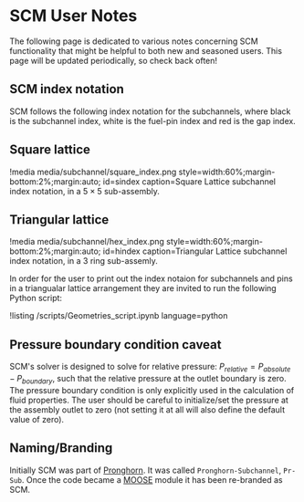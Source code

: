 # SCM User Notes

The following page is dedicated to various notes concerning SCM functionality
that might be helpful to both new and seasoned users. This page will be updated
periodically, so check back often!

## SCM index notation

SCM follows the following index notation for the subchannels, where black is the subchannel
index, white is the fuel-pin index and red is the gap index.

## Square lattice

!media media/subchannel/square_index.png
    style=width:60%;margin-bottom:2%;margin:auto;
    id=sindex
    caption=Square Lattice subchannel index notation, in a $5 \times 5$ sub-assembly.

## Triangular lattice

!media media/subchannel/hex_index.png
    style=width:60%;margin-bottom:2%;margin:auto;
    id=hindex
    caption=Triangular Lattice subchannel index notation, in a $3$ ring sub-assemly.

In order for the user to print out the index notaion for subchannels and pins in a triangualar lattice arrangement they are invited to run the following Python script:

!listing /scripts/Geometries_script.ipynb  language=python

## Pressure boundary condition caveat

SCM's solver is designed to solve for relative pressure: $P_{relative} = P_{absolute} - P_{boundary}$, such that the relative pressure at the outlet boundary is zero. The pressure boundary condition is only explicitly used in the calculation of fluid properties. The user should be careful to initialize/set the pressure at the assembly outlet to zero (not setting it at all will also define the default value of zero).

## Naming/Branding

Initially SCM was part of [Pronghorn](https://mooseframework.inl.gov/ncrc/applications/ncrc_root_pronghorn.html). It was called `Pronghorn-Subchannel`, `Pr-Sub`. Once the code became a [MOOSE](https://mooseframework.inl.gov/index.html) module it has been re-branded as SCM.
